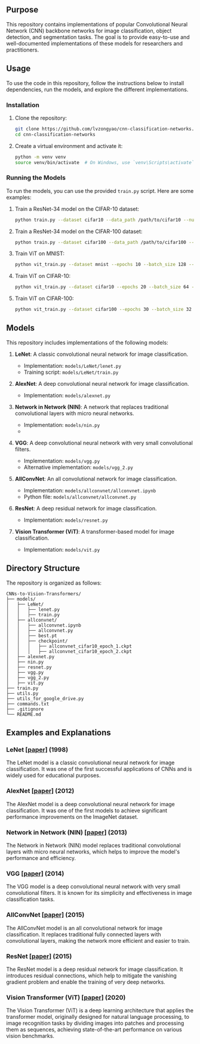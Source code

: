## Purpose

This repository contains implementations of popular Convolutional Neural Network (CNN) backbone networks for image classification, object detection, and segmentation tasks. The goal is to provide easy-to-use and well-documented implementations of these models for researchers and practitioners.

## Usage

To use the code in this repository, follow the instructions below to install dependencies, run the models, and explore the different implementations.

### Installation

1. Clone the repository:
   ```bash
   git clone https://github.com/lvzongyao/cnn-classification-networks.git
   cd cnn-classification-networks
   ```

2. Create a virtual environment and activate it:
   ```bash
   python -m venv venv
   source venv/bin/activate  # On Windows, use `venv\Scripts\activate`
   ```

<!--
3. Install the required dependencies:
   ```bash
   pip install -r requirements.txt
   ```
-->

### Running the Models

To run the models, you can use the provided `train.py` script. Here are some examples:

1. Train a ResNet-34 model on the CIFAR-10 dataset:
   ```bash
   python train.py --dataset cifar10 --data_path /path/to/cifar10 --num_classes 10 --batch_size 128 --model resnet34 --num_epochs 30
   ```

2. Train a ResNet-34 model on the CIFAR-100 dataset:
   ```bash
   python train.py --dataset cifar100 --data_path /path/to/cifar100 --num_classes 100 --batch_size 128 --model resnet34 --num_epochs 30
   ```

3. Train ViT on MNIST:
   ```bash
   python vit_train.py --dataset mnist --epochs 10 --batch_size 128 --lr 0.001 --device cuda --num_classes 10
   ```

4. Train ViT on CIFAR-10:
   ```bash
   python vit_train.py --dataset cifar10 --epochs 20 --batch_size 64 --lr 0.0001 --device cuda --num_classes 10
   ```

3. Train ViT on CIFAR-100:
   ```bash
   python vit_train.py --dataset cifar100 --epochs 30 --batch_size 32 --lr 0.0005 --device cuda --num_classes 100
   ```

## Models

This repository includes implementations of the following models:

1. **LeNet**: A classic convolutional neural network for image classification. 
   - Implementation: `models/LeNet/lenet.py`
   - Training script: `models/LeNet/train.py`

2. **AlexNet**: A deep convolutional neural network for image classification. 
   - Implementation: `models/alexnet.py`

3. **Network in Network (NIN)**: A network that replaces traditional convolutional layers with micro neural networks. 
   - Implementation: `models/nin.py`
   - 
4. **VGG**: A deep convolutional neural network with very small convolutional filters. 
   - Implementation: `models/vgg.py`
   - Alternative implementation: `models/vgg_2.py`
     
5. **AllConvNet**: An all convolutional network for image classification. 
   - Implementation: `models/allconvnet/allconvnet.ipynb`
   - Python file: `models/allconvnet/allconvnet.py`

6. **ResNet**: A deep residual network for image classification. 
   - Implementation: `models/resnet.py`

7. **Vision Transformer (ViT)**: A transformer-based model for image classification.
   - Implementation: `models/vit.py`

## Directory Structure

The repository is organized as follows:

```
CNNs-to-Vision-Transformers/
├── models/
│   ├── LeNet/
│   │   ├── lenet.py
│   │   ├── train.py
│   ├── allconvnet/
│   │   ├── allconvnet.ipynb
│   │   ├── allconvnet.py
│   │   ├── best.pt
│   │   ├── checkpoint/
│   │   │   ├── allconvnet_cifar10_epoch_1.ckpt
│   │   │   ├── allconvnet_cifar10_epoch_2.ckpt
│   ├── alexnet.py
│   ├── nin.py
│   ├── resnet.py
│   ├── vgg.py
│   ├── vgg_2.py
│   ├── vit.py
├── train.py
├── utils.py
├── utils_for_google_drive.py
├── commands.txt
├── .gitignore
└── README.md
```

## Examples and Explanations

### LeNet [[paper]](https://ieeexplore.ieee.org/document/726791) (1998)

The LeNet model is a classic convolutional neural network for image classification. It was one of the first successful applications of CNNs and is widely used for educational purposes.

### AlexNet [[paper]](https://proceedings.neurips.cc/paper/2012/hash/c399862d3b9d6b76c8436e924a68c45b-Abstract.html) (2012)

The AlexNet model is a deep convolutional neural network for image classification. It was one of the first models to achieve significant performance improvements on the ImageNet dataset.

### Network in Network (NIN) [[paper]](https://arxiv.org/abs/1312.4400) (2013)

The Network in Network (NIN) model replaces traditional convolutional layers with micro neural networks, which helps to improve the model's performance and efficiency.

### VGG [[paper]](https://arxiv.org/abs/1409.1556) (2014)

The VGG model is a deep convolutional neural network with very small convolutional filters. It is known for its simplicity and effectiveness in image classification tasks.

### AllConvNet [[paper]](https://arxiv.org/abs/1412.6806) (2015)

The AllConvNet model is an all convolutional network for image classification. It replaces traditional fully connected layers with convolutional layers, making the network more efficient and easier to train.

### ResNet [[paper]](https://arxiv.org/abs/1512.03385) (2015)

The ResNet model is a deep residual network for image classification. It introduces residual connections, which help to mitigate the vanishing gradient problem and enable the training of very deep networks.

### Vision Transformer (ViT) [[paper]](https://arxiv.org/abs/2010.11929) (2020)

The Vision Transformer (ViT) is a deep learning architecture that applies the transformer model, originally designed for natural language processing, to image recognition tasks by dividing images into patches and processing them as sequences, achieving state-of-the-art performance on various vision benchmarks.
